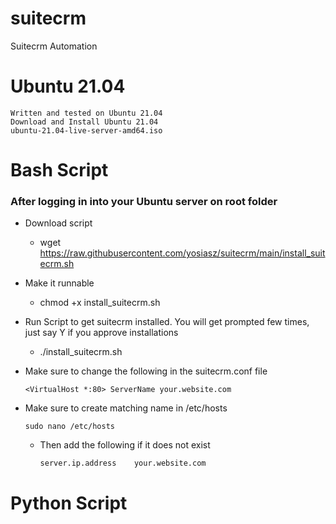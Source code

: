 # suitecrm
Suitecrm Automation 

# Ubuntu 21.04
    Written and tested on Ubuntu 21.04 
    Download and Install Ubuntu 21.04
    ubuntu-21.04-live-server-amd64.iso

# Bash Script
  ### After logging in into your Ubuntu server on root folder
  * Download script
    * wget https://raw.githubusercontent.com/yosiasz/suitecrm/main/install_suitecrm.sh
    
  * Make it runnable
    * chmod +x install_suitecrm.sh
    
  * Run Script  to get suitecrm installed. You will get prompted few times, just say Y if you approve installations
    * ./install_suitecrm.sh

  * Make sure to change the following in the suitecrm.conf file

    `<VirtualHost *:80>
    ServerName your.website.com`
  * Make sure to create matching name in /etc/hosts
  
    `sudo nano /etc/hosts`
    *  Then add the following if it does not exist

       `server.ip.address    your.website.com`

# Python Script
